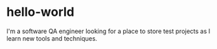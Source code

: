 # hello-world
I'm a software QA engineer looking for a place to store test projects as I learn new tools and techniques.

